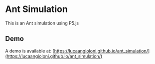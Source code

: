# Ant Simulation

This is an Ant simulation using P5.js

## Demo

A demo is available at: [https://lucaangioloni.github.io/ant_simulation/](https://lucaangioloni.github.io/ant_simulation/)
